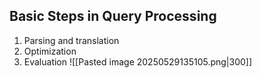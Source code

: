 ## Basic Steps in Query Processing
1. Parsing and translation
2. Optimization
3. Evaluation
![[Pasted image 20250529135105.png|300]]
